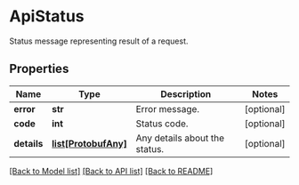 # ApiStatus

Status message representing result of a request.
## Properties
Name | Type | Description | Notes
------------ | ------------- | ------------- | -------------
**error** | **str** | Error message. | [optional] 
**code** | **int** | Status code. | [optional] 
**details** | [**list[ProtobufAny]**](ProtobufAny.md) | Any details about the status. | [optional] 

[[Back to Model list]](../README.md#documentation-for-models) [[Back to API list]](../README.md#documentation-for-api-endpoints) [[Back to README]](../README.md)


